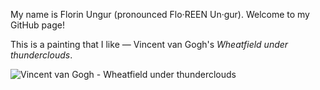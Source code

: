 My name is Florin Ungur (pronounced Flo·REEN Un·gur). Welcome to my GitHub page!

This is a painting that I like — Vincent van Gogh's *Wheatfield under thunderclouds*.

<img src="https://upload.wikimedia.org/wikipedia/commons/9/98/Vincent_van_Gogh_-_Wheatfield_under_thunderclouds_-_Google_Art_Project.jpg" alt="Vincent van Gogh - Wheatfield under thunderclouds">